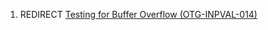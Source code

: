 1.  REDIRECT [Testing for Buffer Overflow
    (OTG-INPVAL-014)](Testing_for_Buffer_Overflow_\(OTG-INPVAL-014\) "wikilink")